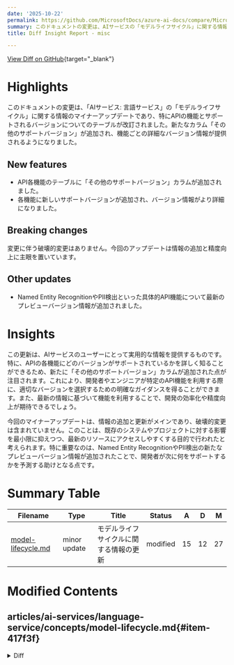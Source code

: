 ```yaml
---
date: '2025-10-22'
permalink: https://github.com/MicrosoftDocs/azure-ai-docs/compare/MicrosoftDocs:a411aa0...MicrosoftDocs:46d1709
summary: このドキュメントの変更は、AIサービスの「モデルライフサイクル」に関する情報のマイナーアップデートです。特に、APIの機能とサポートされるバージョンに関するテーブルが改訂され、新たに「その他のサポートバージョン」カラムが追加されました。これにより、各機能に対する詳細なバージョン情報が提供され、開発者が適切なバージョンを選ぶ際のガイダンスが強化されました。破壊的変更はなく、今後の開発効率と精度向上が期待されます。また、具体的なAPI機能に関する最新のプレビューバージョン情報も更新されています。
title: Diff Insight Report - misc

---
```


[View Diff on GitHub](https://github.com/MicrosoftDocs/azure-ai-docs/compare/MicrosoftDocs:a411aa0...MicrosoftDocs:46d1709){target="_blank"}

# Highlights
このドキュメントの変更は、「AIサービス: 言語サービス」の「モデルライフサイクル」に関する情報のマイナーアップデートであり、特にAPIの機能とサポートされるバージョンについてのテーブルが改訂されました。新たなカラム「その他のサポートバージョン」が追加され、機能ごとの詳細なバージョン情報が提供されるようになりました。

## New features
- API各機能のテーブルに「その他のサポートバージョン」カラムが追加されました。
- 各機能に新しいサポートバージョンが追加され、バージョン情報がより詳細になりました。

## Breaking changes
変更に伴う破壊的変更はありません。今回のアップデートは情報の追加と精度向上に主眼を置いています。

## Other updates
- Named Entity RecognitionやPII検出といった具体的API機能について最新のプレビューバージョン情報が追加されました。

# Insights
この更新は、AIサービスのユーザーにとって実用的な情報を提供するものです。特に、APIの各機能にどのバージョンがサポートされているかを詳しく知ることができるため、新たに「その他のサポートバージョン」カラムが追加された点が注目されます。これにより、開発者やエンジニアが特定のAPI機能を利用する際に、適切なバージョンを選択するための明確なガイダンスを得ることができます。また、最新の情報に基づいて機能を利用することで、開発の効率化や精度向上が期待できるでしょう。

今回のマイナーアップデートは、情報の追加と更新がメインであり、破壊的変更は含まれていません。このことは、既存のシステムやプロジェクトに対する影響を最小限に抑えつつ、最新のリソースにアクセスしやすくする目的で行われたと考えられます。特に重要なのは、Named Entity RecognitionやPII検出の新たなプレビューバージョン情報が追加されたことで、開発者が次に何をサポートするかを予測する助けとなる点です。

# Summary Table
|  Filename  | Type |    Title    | Status | A  | D  | M  |
|------------|------|-------------|--------|----|----|----|
| [model-lifecycle.md](#item-417f3f) | minor update | モデルライフサイクルに関する情報の更新 | modified | 15 | 12 | 27 | 


# Modified Contents
## articles/ai-services/language-service/concepts/model-lifecycle.md{#item-417f3f}

<details>
<summary>Diff</summary>
````diff
@@ -35,18 +35,18 @@ By default, API and SDK requests use the latest Generally Available model. To us
 
 Use the following table to find which model versions support each feature:
 
-| Feature | Supported generally available (GA) version | Latest supported preview versions |
-|--|--|--|
-| Sentiment Analysis and opinion mining | `latest` |  |
-| Language Detection | `latest` |  |
-| Entity Linking | `latest` |  |
-| Named Entity Recognition (NER) | `latest` | `2025-08-01-preview` |
-| Personally Identifiable Information (PII) detection | `latest` | `2025-08-01-preview` |
-| PII detection for conversations | `latest` | `2024-11-01-preview` |
-| Question answering | `latest` |  |
-| Text Analytics for health | `latest` | `2023-04-15-preview` |
-| Key phrase extraction | `latest` |  |
-| Summarization | `latest` | `2025-06-10-preview` (only available for `issue` and `resolution` aspects in conversation summarization) |
+| Feature | Supported generally available (GA) version | Latest supported preview versions | Other supported verision |
+|--|--|--|--|
+| Sentiment Analysis and opinion mining | `latest` |  |  |
+| Language Detection | `latest` |  |  |
+| Entity Linking | `latest` |  |  |
+| Named Entity Recognition (NER) | `latest` | `2025-08-01-preview` | `2025-04-15-preview` |
+| Personally Identifiable Information (PII) detection | `latest` | `2025-08-01-preview` | `2025-04-15-preview` |
+| PII detection for conversations | `latest` | `2024-11-01-preview` | `2023-04-15-preview` |
+| Question answering | `latest` |  |  |
+| Text Analytics for health | `latest` | `2023-04-15-preview` |  |
+| Key phrase extraction | `latest` |  |  |
+| Summarization | `latest` | `2025-06-10-preview` (only available for `issue` and `resolution` aspects in conversation summarization) |  |
 
 
 ## Custom features
@@ -90,6 +90,9 @@ Use the following table to find which API versions support each feature:
 | Conversational language understanding| `2022-05-01`, `2022-10-01-preview`, `2023-04-01`                                    |`2023-04-01`                      |`2022-10-01-preview`  |
 | Custom named entity recognition      | `2022-05-01`, `2022-10-01-preview`, `2023-04-01`, `2023-04-15`, `2023-04-15-preview`|`2023-04-15`                      |`2023-04-15-preview`  |
 | Orchestration workflow               | `2022-05-01`, `2022-10-01-preview`, `2023-04-01`                                    |`2023-04-01`                      |`2022-10-01-preview`  |
+| Named Entity Recognition (NER) | `2025-05-15-preview`, `2024-11-01 (GA)`,`2024-11-15-preview` | `2024-11-01 (GA)` | `2025-05-15-preview` |
+| Personally Identifiable Information (PII) detection  | `2025-05-15-preview`,`2024-11-01 (GA)`,`2024-11-15-preview` | `2024-11-01 (GA)` | `2025-05-15-preview` |
+| PII detection for conversations  | `2025-05-15-preview`,`2024-11-01 (GA)`,`2024-11-15-preview` | `2024-11-01 (GA)` | `2025-05-15-preview` |
 
 ## Next steps
 
````
</details>

### Summary

```json
{
    "modification_type": "minor update",
    "modification_title": "モデルライフサイクルに関する情報の更新"
}
```

### Explanation
この変更は、「モデルライフサイクル」に関するドキュメント内の情報を更新したもので、主にAPIの各機能とそのサポートされているバージョンに関するテーブルの改訂が含まれています。具体的には、新しいカラム「その他のサポートバージョン」が追加され、各機能に対するより多くのバージョン情報が提供されるようになりました。これにより、ユーザーは利用可能な機能がどのモデルバージョンでサポートされているかについて、より詳細な情報にアクセスできるようになります。

変更の具体的な内容としては、以下の要素が含まれています：
- テーブルに「その他のサポートバージョン」カラムの追加
- 各機能に対して新たに追加されたサポートバージョンの記載（例：Named Entity RecognitionやPII検出の新しいプレビューバージョンなど）
- 各機能のサポート情報が最新のもので更新され、ユーザーが現在利用可能なリソースを正確に把握できるようになっています。

全体として、このマイナーアップデートは、ユーザーがモデルのライフサイクルに関する最新情報を得るための重要な改訂となっています。


